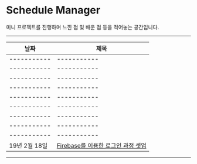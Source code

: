 # Schedule Manager

미니 프로젝트를 진행하며 느낀 점 및 배운 점 등을 적어놓는 공간입니다.

---

| 날짜          | 제목                                                      |
| ------------- | --------------------------------------------------------- |
| -----------   | -----------                                               |
| -----------   | -----------                                               |
| -----------   | -----------                                               |
| -----------   | -----------                                               |
| -----------   | -----------                                               |
| -----------   | -----------                                               |
| -----------   | -----------                                               |
| -----------   | -----------                                               |
| -----------   | -----------                                               |
| 19년 2월 18일 | [Firebase를 이용한 로그인 과정 셋업](history/19-02-18.md) |

---
